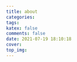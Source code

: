 ```yaml
---
title: about
categories:
tags:
katex: false
comments: false
date: 2021-07-19 18:10:18
cover:
top_img:
---
```


<!--
 * @?: *********************************************************************
 * @Author: Weidows
 * @LastEditors: Weidows
 * @LastEditTime: 2021-07-19 18:12:06
 * @FilePath: \Weidowsd:\Game\Github\Blog-private\source\about.md
 * @Description:
 * @!: *********************************************************************
-->
